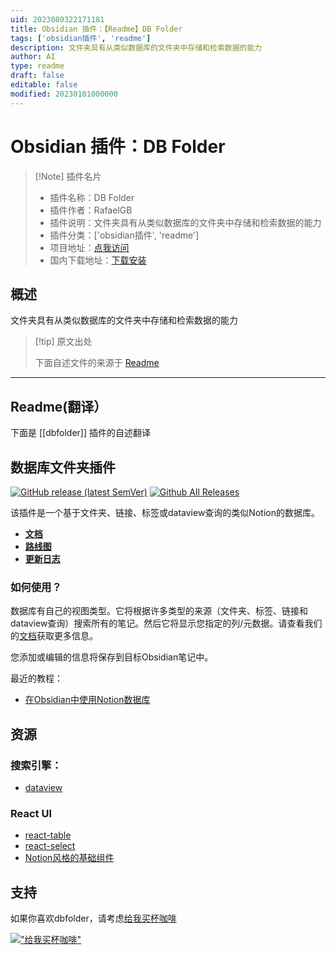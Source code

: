 ```yaml
---
uid: 2023080322171181
title: Obsidian 插件：【Readme】DB Folder
tags: ['obsidian插件', 'readme']
description: 文件夹具有从类似数据库的文件夹中存储和检索数据的能力
author: AI
type: readme
draft: false
editable: false
modified: 20230101000000
---
```


# Obsidian 插件：DB Folder

> [!Note] 插件名片
> - 插件名称：DB Folder
> - 插件作者：RafaelGB
> - 插件说明：文件夹具有从类似数据库的文件夹中存储和检索数据的能力
> - 插件分类：['obsidian插件', 'readme']
> - 项目地址：[点我访问](https://github.com/RafaelGB/obsidian-db-folder)
> - 国内下载地址：[下载安装](https://pkmer.cn/products/plugin/pluginMarket/?dbfolder)

## 概述

文件夹具有从类似数据库的文件夹中存储和检索数据的能力



> [!tip] 原文出处
> 
>下面自述文件的来源于 [Readme](https://ghproxy.net/https://raw.githubusercontent.com/RafaelGB/obsidian-db-folder/master/README.md)
> 

---

## Readme(翻译）

下面是 [[dbfolder]] 插件的自述翻译


## 数据库文件夹插件
[![GitHub release (latest SemVer)](https://img.shields.io/github/v/release/RafaelGB/obsidian-db-folder?style=for-the-badge&sort=semver)](https://github.com/RafaelGB/obsidian-db-folder/releases/latest)
[![Github All Releases](https://img.shields.io/github/downloads/RafaelGB/obsidian-db-folder/total?style=for-the-badge)]()

该插件是一个基于文件夹、链接、标签或dataview查询的类似Notion的数据库。

- **[文档](https://rafaelgb.github.io/obsidian-db-folder/)**
- **[路线图](https://github.com/users/RafaelGB/projects/7/views/4)**
- **[更新日志](https://rafaelgb.github.io/obsidian-db-folder/changelog/)**

### 如何使用？
数据库有自己的视图类型。它将根据许多类型的来源（文件夹、标签、链接和dataview查询）搜索所有的笔记。然后它将显示您指定的列/元数据。请查看我们的[文档](https://rafaelgb.github.io/obsidian-db-folder/features/Columns/)获取更多信息。

您添加或编辑的信息将保存到目标Obsidian笔记中。

最近的教程：
- [在Obsidian中使用Notion数据库](https://www.youtube.com/watch?v=ibarYqG4W5I)

## 资源

### 搜索引擎：
- [dataview](https://github.com/blacksmithgu/obsidian-dataview)

### React UI
- [react-table](https://github.com/TanStack/react-table)
- [react-select](https://react-select.com/home)
- [Notion风格的基础组件](https://github.com/archit-p/editable-react-table)

## 支持
如果你喜欢dbfolder，请考虑[给我买杯咖啡](https://www.buymeacoffee.com/5tsytn22v9Z)

[!["给我买杯咖啡"](https://www.buymeacoffee.com/assets/img/custom_images/orange_img.png)](https://www.buymeacoffee.com/5tsytn22v9Z)



